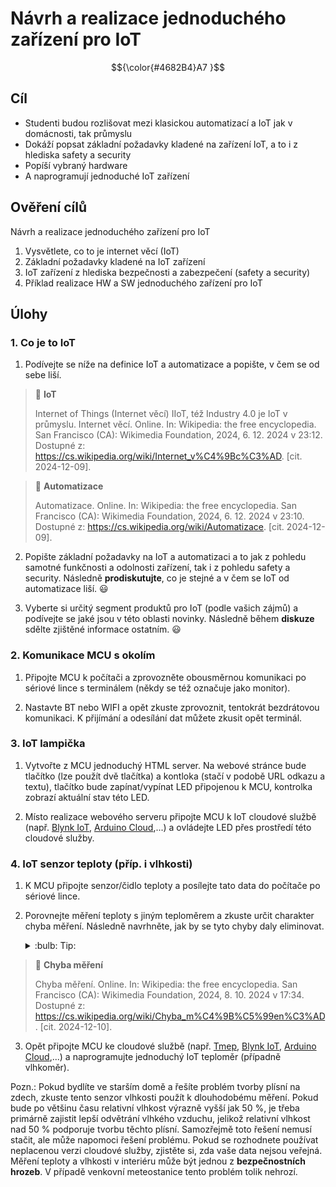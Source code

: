 [Co dodělat ]: #
[nic ]: #




# Návrh a realizace jednoduchého zařízení pro IoT

$${\color{#4682B4}A7 }$$

## Cíl

- Studenti budou rozlišovat mezi klasickou automatizací a IoT jak v domácnosti, tak průmyslu
- Dokáží popsat základní požadavky kladené na zařízení IoT, a to i z hlediska safety a security
- Popíší vybraný hardware
- A naprogramují jednoduché IoT zařízení

## Ověření cílů

Návrh a realizace jednoduchého zařízení pro IoT

1. Vysvětlete, co to je internet věcí (IoT) 
2. Základní požadavky kladené na IoT zařízení
3. IoT zařízení z hlediska bezpečnosti a zabezpečení (safety a security)
4. Příklad realizace HW a SW jednoduchého zařízení pro IoT

## Úlohy

### 1. Co je to IoT

1. Podívejte se níže na definice IoT a automatizace a popište, v čem se od sebe liší. 

> :key: **IoT**
>
> Internet of Things (Internet věcí)
> IIoT, též Industry 4.0 je IoT v průmyslu.
> Internet věcí. Online. In: Wikipedia: the free encyclopedia. San Francisco (CA): Wikimedia Foundation, 2024, 6. 12. 2024 v 23:12. Dostupné z: https://cs.wikipedia.org/wiki/Internet_v%C4%9Bc%C3%AD. [cit. 2024-12-09].

> :key: **Automatizace**
>
> Automatizace. Online. In: Wikipedia: the free encyclopedia. San Francisco (CA): Wikimedia Foundation, 2024, 6. 12. 2024 v 23:10. Dostupné z: https://cs.wikipedia.org/wiki/Automatizace. [cit. 2024-12-09].

2. Popište základní požadavky na IoT a automatizaci a to jak z pohledu samotné funkčnosti a odolnosti zařízení, tak i z pohledu safety a security. Následně **prodiskutujte**, co je stejné a v čem se IoT od automatizace liší. :smiley:

3. Vyberte si určitý segment produktů pro IoT (podle vašich zájmů) a podívejte se jaké jsou v této oblasti novinky. Následně během **diskuze** sdělte zjištěné informace ostatním. :smiley:


### 2. Komunikace MCU s okolím

1. Připojte MCU k počítači a zprovozněte obousměrnou komunikaci po sériové lince s terminálem (někdy se též označuje jako monitor). 

2. Nastavte BT nebo WIFI a opět zkuste zprovoznit, tentokrát bezdrátovou komunikaci. K přijímání a odesílání dat můžete zkusit opět terminál. 


### 3. IoT lampička

1. Vytvořte z MCU jednoduchý HTML server. Na webové stránce bude tlačítko (lze použít dvě tlačítka) a kontloka (stačí v podobě URL odkazu a textu), tlačítko bude zapínat/vypínat LED připojenou k MCU, kontrolka zobrazí aktuální stav této LED. 

2. Místo realizace webového serveru připojte MCU k IoT cloudové službě (např. [Blynk IoT](https://blynk.io/), [Arduino Cloud](https://www.arduino.cc/),...) a ovládejte LED přes prostředí této cloudové služby.


### 4. IoT senzor teploty (příp. i vlhkosti)

1. K MCU připojte senzor/čidlo teploty a posílejte tato data do počítače po sériové lince.

2. Porovnejte měření teploty s jiným teploměrem a zkuste určit charakter chyba měření. Následně navrhněte, jak by se tyto chyby daly eliminovat.

    <details>
        <summary> :bulb: Tip: </summary>
            Pro porovnání bude potřeba změřit více hodnot a sestavit graf. Čím větší rozsah senzoru/čidla je proměřen, tím budou některé druhy chyb viditelnější. Podobně to platí i o počtu naměřených hodnot. Některé druhy chyb se dají eleminovat např. přičtením/odečtením konstanty, jiné mají charakter matematické funkce, další chyby se dají odstranit stálejším měřícím prostředím, eliminováním vnějších vlivů, a některé chyby nelze v našich podmínkách eliminovat vůbec.
    </details>

> :key: **Chyba měření**
>
> Chyba měření. Online. In: Wikipedia: the free encyclopedia. San Francisco (CA): Wikimedia Foundation, 2024, 8. 10. 2024 v 17:34. Dostupné z: https://cs.wikipedia.org/wiki/Chyba_m%C4%9B%C5%99en%C3%AD. [cit. 2024-12-10].

3. Opět připojte MCU ke cloudové službě (např. [Tmep](https://tmep.cz/), [Blynk IoT](https://blynk.io/), [Arduino Cloud](https://www.arduino.cc/),...) a naprogramujte jednoduchý IoT teploměr (případně vlhkoměr). 

Pozn.: Pokud bydlíte ve starším domě a řešíte problém tvorby plísní na zdech, zkuste tento senzor vlhkosti použít k dlouhodobému měření. Pokud bude po většinu času relativní vlhkost výrazně vyšší jak 50 %, je třeba primárně zajistit lepší odvětrání vlhkého vzduchu, jelikož relativní vlhkost nad 50 % podporuje tvorbu těchto plísní. Samozřejmě toto řešení nemusí stačit, ale může napomoci řešení problému.
Pokud se rozhodnete používat neplacenou verzi cloudové služby, zjistěte si, zda vaše data nejsou veřejná. Měření teploty a vlhkosti v interiéru může být jednou z **bezpečnostních hrozeb**.
V případě venkovní meteostanice tento problém tolik nehrozí.